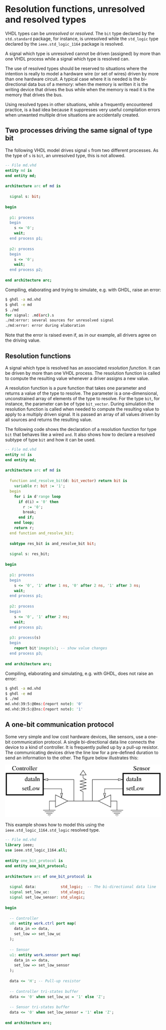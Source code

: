 <!--
Copyright © Telecom Paris
Copyright © Renaud Pacalet (renaud.pacalet@telecom-paris.fr)

This file must be used under the terms of the CeCILL. This source
file is licensed as described in the file COPYING, which you should
have received as part of this distribution. The terms are also
available at:
https://cecill.info/licences/Licence_CeCILL_V2.1-en.html
-->

# Resolution functions, unresolved and resolved types

VHDL types can be *unresolved* or *resolved*.
The `bit` type declared by the `std.standard` package, for instance, is unresolved while the `std_logic` type declared by the `ieee.std_logic_1164` package is resolved.

A signal which type is unresolved cannot be driven (assigned) by more than one VHDL process while a signal which type is resolved can.

The use of resolved types should be reserved to situations where the intention is really to model a hardware wire (or set of wires) driven by more than one hardware circuit.
A typical case where it is needed is the bi-directional data bus of a memory: when the memory is written it is the writing device that drives the bus while when the memory is read it is the memory that drives the bus.

Using resolved types in other situations, while a frequently encountered practice, is a bad idea because it suppresses very useful compilation errors when unwanted multiple drive situations are accidentally created.

## Two processes driving the same signal of type bit

The following VHDL model drives signal `s` from two different processes.
As the type of `s` is `bit`, an unresolved type, this is not allowed.

```vhdl
-- File md.vhd
entity md is
end entity md;

architecture arc of md is

  signal s: bit;

begin

  p1: process
  begin
    s <= '0';
    wait;
  end process p1;

  p2: process
  begin
    s <= '0';
    wait;
  end process p2;

end architecture arc;
```

Compiling, elaborating and trying to simulate, e.g. with GHDL, raise an error:

```bash
$ ghdl -a md.vhd
$ ghdl -e md
$ ./md
for signal: .md(arc).s
./md:error: several sources for unresolved signal
./md:error: error during elaboration
```

Note that the error is raised even if, as in our example, all drivers agree on the driving value.

## Resolution functions

A signal which type is resolved has an associated *resolution function*.
It can be driven by more than one VHDL process.
The resolution function is called to compute the resulting value whenever a driver assigns a new value.

A resolution function is a pure function that takes one parameter and returns a value of the type to resolve.
The parameter is a one-dimensional, unconstrained array of elements of the type to resolve.
For the type `bit`, for instance, the parameter can be of type `bit_vector`.
During simulation the resolution function is called when needed to compute the resulting value to apply to a multiply driven signal.
It is passed an array of all values driven by all sources and returns the resulting value.

The following code shows the declaration of a resolution function for type `bit` that behaves like a wired `and`.
It also shows how to declare a resolved subtype of type `bit` and how it can be used.

```vhdl
-- File md.vhd
entity md is
end entity md;

architecture arc of md is

  function and_resolve_bit(d: bit_vector) return bit is
    variable r: bit := '1';
  begin
    for i in d'range loop
      if d(i) = '0' then
        r := '0';
        break;
      end if;
    end loop;
    return r;
  end function and_resolve_bit;

  subtype res_bit is and_resolve_bit bit;

  signal s: res_bit;

begin

  p1: process
  begin
    s <= '0', '1' after 1 ns, '0' after 2 ns, '1' after 3 ns;
    wait;
  end process p1;

  p2: process
  begin
    s <= '0', '1' after 2 ns;
    wait;
  end process p2;

  p3: process(s)
  begin
    report bit'image(s); -- show value changes
  end process p3;

end architecture arc;
```

Compiling, elaborating and simulating, e.g. with GHDL, does not raise an error:

```bash
$ ghdl -a md.vhd
$ ghdl -e md
$ ./md
md.vhd:39:5:@0ms:(report note): '0'
md.vhd:39:5:@3ns:(report note): '1'
```

## A one-bit communication protocol

Some very simple and low cost hardware devices, like sensors, use a one-bit communication protocol.
A single bi-directional data line connects the device to a kind of controller.
It is frequently pulled up by a pull-up resistor.
The communicating devices drive the line low for a pre-defined duration to send an information to the other.
The figure below illustrates this:

[![A one-bit communication protocol][1]][1]

This example shows how to model this using the `ieee.std_logic_1164.std_logic` resolved type.

```vhdl
-- File md.vhd
library ieee;
use ieee.std_logic_1164.all;

entity one_bit_protocol is
end entity one_bit_protocol;

architecture arc of one_bit_protocol is

  signal data:           std_logic;  -- The bi-directional data line
  signal set_low_uc:     std_ulogic;
  signal set_low_sensor: std_ulogic;

begin

  -- Controller
  u0: entity work.ctrl port map(
    data_in => data,
    set_low => set_low_uc
  );

  -- Sensor
  u1: entity work.sensor port map(
    data_in => data,
    set_low => set_low_sensor
  );

  data <= 'H'; -- Pull-up resistor

  -- Controller tri-states buffer
  data <= '0' when set_low_uc = '1' else 'Z';

  -- Sensor tri-states buffer
  data <= '0' when set_low_sensor = '1' else 'Z';

end architecture arc;
```

[1]: ../../images/one-bit-protocol-fig.png

<!-- vim: set tabstop=4 softtabstop=4 shiftwidth=4 expandtab textwidth=0: -->
